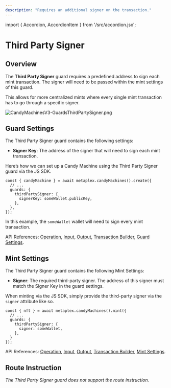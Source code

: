 ```yaml
---
description: "Requires an additional signer on the transaction."
---
```


import { Accordion, AccordionItem } from '/src/accordion.jsx';

# Third Party Signer

## Overview

The **Third Party Signer** guard requires a predefined address to sign each mint transaction. The signer will need to be passed within the mint settings of this guard.

This allows for more centralized mints where every single mint transaction has to go through a specific signer.

![CandyMachinesV3-GuardsThirdPartySigner.png](/assets/candy-machine-v3/CandyMachinesV3-GuardsThirdPartySigner.png#radius)

## Guard Settings

The Third Party Signer guard contains the following settings:

- **Signer Key**: The address of the signer that will need to sign each mint transaction.

<Accordion>
<AccordionItem title="JS SDK" open={true}>
<div className="accordion-item-padding">

Here’s how we can set up a Candy Machine using the Third Party Signer guard via the JS SDK.

```tsx
const { candyMachine } = await metaplex.candyMachines().create({
  // ...
  guards: {
    thirdPartySigner: {
      signerKey: someWallet.publicKey,
    },
  },
});
```

In this example, the `someWallet` wallet will need to sign every mint transaction.

API References: [Operation](https://metaplex-foundation.github.io/js/classes/js.CandyMachineClient.html#create), [Input](https://metaplex-foundation.github.io/js/types/js.CreateCandyMachineInput.html), [Output](https://metaplex-foundation.github.io/js/types/js.CreateCandyMachineOutput.html), [Transaction Builder](https://metaplex-foundation.github.io/js/classes/js.CandyMachineBuildersClient.html#create), [Guard Settings](https://metaplex-foundation.github.io/js/types/js.ThirdPartySignerGuardSettings.html).

</div>
</AccordionItem>
</Accordion>    

## Mint Settings

The Third Party Signer guard contains the following Mint Settings:

- **Signer**: The required third-party signer. The address of this signer must match the Signer Key in the guard settings.

<Accordion>
<AccordionItem title="JS SDK" open={true}>
<div className="accordion-item-padding">

When minting via the JS SDK, simply provide the third-party signer via the `signer` attribute like so.

```tsx
const { nft } = await metaplex.candyMachines().mint({
  // ...
  guards: {
    thirdPartySigner: {
      signer: someWallet,
    },
  }
});
```

API References: [Operation](https://metaplex-foundation.github.io/js/classes/js.CandyMachineClient.html#mint), [Input](https://metaplex-foundation.github.io/js/types/js.MintFromCandyMachineInput.html), [Output](https://metaplex-foundation.github.io/js/types/js.MintFromCandyMachineOutput.html), [Transaction Builder](https://metaplex-foundation.github.io/js/classes/js.CandyMachineBuildersClient.html#mint), [Mint Settings](https://metaplex-foundation.github.io/js/types/js.ThirdPartySignerGuardMintSettings.html).

</div>
</AccordionItem>
</Accordion>    

## Route Instruction

*The Third Party Signer guard does not support the route instruction.*
